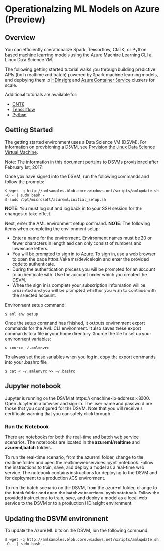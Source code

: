 # Operationalzing ML Models on Azure (Preview)

## Overview

You can efficiently operationalize Spark, Tensorflow, CNTK, or Python based machine learning models using the Azure Machine Learning CLI a Linux Data Science VM.

The following getting started tutorial walks you through building predictive APIs (both realtime and batch) powered by Spark machine learning models, and deploying them to [HDinsight](https://azure.microsoft.com/en-us/services/hdinsight/) and [Azure Container Service](https://azure.microsoft.com/en-us/services/container-service/) clusters for scale.

Additional tutorials are available for:

* [CNTK](samples/cntk/tutorials/realtime)
* [Tensorflow](samples/tensorflow/tutorials/realtime)
* [Python](samples/python/tutorials/realtime) 

## Getting Started

The getting started environment uses a Data Science VM (DSVM). For information on provisioning a DSVM, see [Provision the Linux Data Science Virtual Machine](https://docs.microsoft.com/en-us/azure/machine-learning/machine-learning-data-science-linux-dsvm-intro).

Note: The information in this document pertains to DSVMs provisioned after February 1st, 2017.

Once you have signed into the DSVM, run the following commands and follow the prompts:

	$ wget -q http://amlsamples.blob.core.windows.net/scripts/amlupdate.sh -O - | sudo bash -
	$ sudo /opt/microsoft/azureml/initial_setup.sh

**NOTE**: You must log out and log back in to your SSH session for the changes to take effect.


Next, enter the AML environment setup command.  **NOTE**: The following items when completing the environment setup:

* Enter a name for the environment. Environment names must be 20 or fewer characters in length and can only consist of numbers and lowercase letters.
* You will be prompted to sign in to Azure. To sign in, use a web browser to open the page https://aka.ms/devicelogin and enter the provided code to authenticate. 
* During the authentication process you will be prompted for an account to authenticate with. Use the account under which you created the DSVM.
* When the sign in is complete your subscription information will be presented and you will be prompted whether you wish to continue with the selected account.


Environment setup command:

	$ aml env setup

Once the setup command has finished, it outputs environment export commands for the AML CLI environment. It also saves these export commands to a file in your home directory. Source the file to set up your environment variables:

	$ source ~/.amlenvrc
	
To always set these variables when you log in, copy the export commands into your .bashrc file:

	$ cat < ~/.amlenvrc >> ~/.bashrc

## Jupyter notebook

Jupyter is running on the DSVM at https://&lt;machine-ip-address&gt;:8000. Open Jupyter in a browser and sign in. The user name and password are those that you configured for the DSVM. Note that you will receive a certificate warning that you can safely click through. 

### Run the Notebook 

There are notebooks for both the real-time and batch web service scenarios. The notebooks are located in the **azureml/realtime** and **azureml/batch** folders. 

To run the real-time scenario, from the azureml folder, change to the realtime folder and open the  realtimewebservices.ipynb notebook. Follow the instructions to train, save, and deploy a model as a real-time web service.  The notebook contains instructions for deploying to the DSVM and for deployment to a production ACS environment.

To run the batch scenario on the DSVM, from the azureml folder, change to the batch folder and open the batchwebservices.ipynb notebook. Follow the provided instructions to train, save, and deploy a model as a local web service to the DSVM or to a production HDInsight environment. 

## Updating the DSVM environment

To update the Azure ML bits on the DSVM, run the following command.

	$ wget -q http://amlsamples.blob.core.windows.net/scripts/amlupdate.sh -O - | sudo bash -
